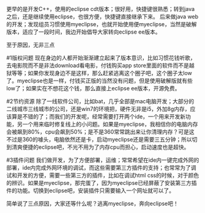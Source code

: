 更早的是开发C++，使用的eclipse cdt版本；很好用，快捷键很熟悉；转到java之后，还是继续使用eclipse，也很方便，快捷键直接继承下来。
后来做java web的开发；发现组员习惯使用myeclipse，也就开始使用便myeclipse，当然是破解版本，适应了一段时间，我边开始倡导大家转向eclipse ee版本。

至于原因，无非三点

#1版权问题
现在身边的人都开始渐渐建立起来了版本意识，比如习惯花钱听歌，去电影院而不是非法download看电影，付钱购买app store里面的软件而不是越狱等等；如果你发现身边不是这样，那么赶紧逃离这个圈子吧，这个圈子太low了。myeclipse也是一样，付钱买正版的当然没有问题，但是使用破解版就有些low了；如果实在不想花这个钱，那么直接上eclipse ee版本，开源免费。

#2节约资源
除了一线软件公司，比如bat，几乎全部是mac电脑开发；大部分的二线城市三线城市的公司，还是win7的环境把，硬件无非是i5，外加8g内存，应该算是不错的了；而我们的开发呢，经常需要打开两个ide，一个用来开发新功能，另一个用来临时修复线上的小问题。如果是myeclipse，我相信你的电脑内存会被飙到80%，cpu会飙到50%；是不是360常常跳出来让你清理内存？可是这不过是360的噱头，电脑依然还是卡，启动myeclipse还是需要三五分钟；所以切到清爽便捷的eclipse吧，不光不用为了内存cpu而担心，启动速度也是超快。

#3插件问题
我们做开发，为了方便部署，运维；常常希望在ide内一键完成外网的部署，ide内完成外网环境的调试，而这些需要第三方插件的支持；也常常为了调试和开发的方便，需要一些第三方的插件，比如在调试html css的时候，对于颜色的辨识。如果是myeclipse，那完蛋了，因为myeclipse已经屏蔽了安装第三方插件的功能。切换到eclipse吧，安装插件只需要输入一个网址就可以了。

简单说了三点原因，大家还等什么呢？逃离myeclipse，奔向eclipse吧！


